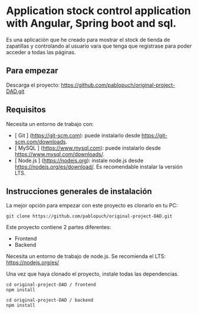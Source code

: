 # Application stock control application with Angular, Spring boot and sql.

Es una aplicación que he creado para mostrar el stock de tienda de zapatillas y controlando al usuario vara que tenga que registrase para poder acceder a todas las páginas.

## Para empezar

Descarga el proyecto: https://github.com/pablopuch/original-project-DAD.git

## Requisitos

Necesita un entorno de trabajo con:
* [ Git ] (https://git-scm.com): puede instalarlo desde https://git-scm.com/downloads.
* [ MySQL ] (https://www.mysql.com): puede instalarlo desde https://www.mysql.com/downloads/.
* [ Node.js ] (https://nodejs.org): instale node.js desde https://nodejs.org/es/download/. Es recomendable instalar la versión LTS.

##  Instrucciones generales de instalación

La mejor opción para empezar con este proyecto es clonarlo en tu PC:

```
git clone https://github.com/pablopuch/original-project-DAD.git
```

Este proyecto contiene 2 partes diferentes:
* Frontend
* Backend

Necesita un entorno de trabajo de node.js. Se recomienda el LTS: https://nodejs.org/es/

Una vez que haya clonado el proyecto, instale todas las dependencias.

```
cd original-project-DAD / frontend
npm install

cd original-project-DAD / backend
npm install
```


